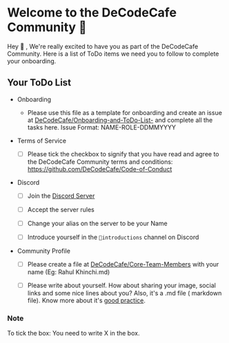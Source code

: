 # Welcome to the DeCodeCafe Community 🎉 
 
Hey 👋 ,
We're really excited to have you as part of the DeCodeCafe Community. Here is a list of ToDo items we need you to follow to complete your onboarding.

## Your ToDo List

- Onboarding
  - Please use this file as a template for onboarding and create an issue at [DeCodeCafe/Onboarding-and-ToDo-List-](https://github.com/DeCodeCafe/Onboarding-and-ToDo-List-/issues) and complete all the tasks here.
   Issue Format: NAME-ROLE-DDMMYYYY

- Terms of Service
  - [ ] Please tick the checkbox to signify that you have read and agree to the DeCodeCafe Community terms and conditions: https://github.com/DeCodeCafe/Code-of-Conduct

- Discord
  - [ ] Join the [Discord Server](https://discord.gg/4ScQzUQc35)
  - [ ] Accept the server rules
  - [ ] Change your alias on the server to be your Name
  - [ ] Introduce yourself in the `🌱introductions` channel on Discord
  

- Community Profile

  - [ ] Please create a file at [DeCodeCafe/Core-Team-Members](https://github.com/DeCodeCafe/Core-Team-Members) with your name (Eg: Rahul Khinchi.md)
  - [ ] Please write about yourself. How about sharing your image, social links and some nice lines about you? Also, it's a .md file ( markdown file). Know more about it's [good practice](https://docs.github.com/en/get-started/writing-on-github/getting-started-with-writing-and-formatting-on-github/basic-writing-and-formatting-syntax).


### Note
To tick the box: You need to write X in the box. 
